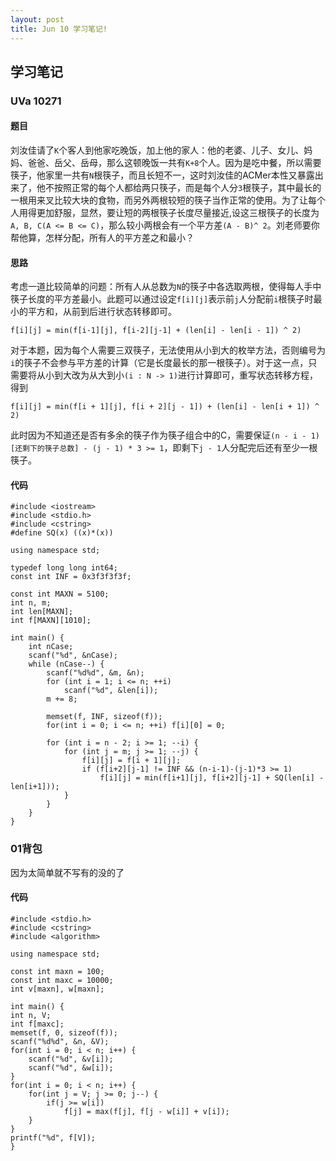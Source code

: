 ```yaml
---
layout: post
title: Jun 10 学习笔记!
---
```


## 学习笔记

### UVa 10271

#### 题目

刘汝佳请了`K`个客人到他家吃晚饭，加上他的家人：他的老婆、儿子、女儿、妈妈、爸爸、岳父、岳母，那么这顿晚饭一共有`K+8`个人。因为是吃中餐，所以需要筷子，他家里一共有`N`根筷子，而且长短不一，这时刘汝佳的ACMer本性又暴露出来了，他不按照正常的每个人都给两只筷子，而是每个人分`3`根筷子，其中最长的一根用来叉比较大块的食物，而另外两根较短的筷子当作正常的使用。为了让每个人用得更加舒服，显然，要让短的两根筷子长度尽量接近,设这三根筷子的长度为`A, B, C(A <= B <= C)`，那么较小两根会有一个平方差`(A - B)^ 2`。刘老师要你帮他算，怎样分配，所有人的平方差之和最小？


#### 思路

考虑一道比较简单的问题：所有人从总数为`N`的筷子中各选取两根，使得每人手中筷子长度的平方差最小。此题可以通过设定`f[i][j]`表示前`j`人分配前`i`根筷子时最小的平方和，从前到后进行状态转移即可。

    f[i][j] = min(f[i-1][j], f[i-2][j-1] + (len[i] - len[i - 1]) ^ 2)

对于本题，因为每个人需要三双筷子，无法使用从小到大的枚举方法，否则编号为`i`的筷子不会参与平方差的计算（它是长度最长的那一根筷子）。对于这一点，只需要将从小到大改为从大到小`(i : N -> 1)`进行计算即可，重写状态转移方程，得到

    f[i][j] = min(f[i + 1][j], f[i + 2][j - 1]) + (len[i] - len[i + 1]) ^ 2)

此时因为不知道还是否有多余的筷子作为筷子组合中的C，需要保证`(n - i - 1)[还剩下的筷子总数] - (j - 1) * 3 >= 1`，即剩下`j - 1`人分配完后还有至少一根筷子。

#### 代码

    #include <iostream>
    #include <stdio.h>
    #include <cstring>
    #define SQ(x) ((x)*(x))  

    using namespace std;

    typedef long long int64;  
    const int INF = 0x3f3f3f3f;  

    const int MAXN = 5100;  
    int n, m;  
    int len[MAXN];  
    int f[MAXN][1010];  

    int main() {
        int nCase;  
        scanf("%d", &nCase);  
        while (nCase--) {  
            scanf("%d%d", &m, &n);  
            for (int i = 1; i <= n; ++i)  
                scanf("%d", &len[i]);  
            m += 8;

            memset(f, INF, sizeof(f));
            for(int i = 0; i <= n; ++i) f[i][0] = 0;

            for (int i = n - 2; i >= 1; --i) {
                for (int j = m; j >= 1; --j) {
                    f[i][j] = f[i + 1][j];
                    if (f[i+2][j-1] != INF && (n-i-1)-(j-1)*3 >= 1)  
                        f[i][j] = min(f[i+1][j], f[i+2][j-1] + SQ(len[i] - len[i+1]));  
                }  
            }
        }
    }


### 01背包

因为太简单就不写有的没的了

#### 代码


    #include <stdio.h>
    #include <cstring>
    #include <algorithm>

    using namespace std;

    const int maxn = 100;
    const int maxc = 10000;
    int v[maxn], w[maxn];

    int main() {
    int n, V;
    int f[maxc];
    memset(f, 0, sizeof(f));
    scanf("%d%d", &n, &V);
    for(int i = 0; i < n; i++) {
        scanf("%d", &v[i]);
        scanf("%d", &w[i]);
    }
    for(int i = 0; i < n; i++) {
        for(int j = V; j >= 0; j--) {
            if(j >= w[i])
                f[j] = max(f[j], f[j - w[i]] + v[i]);
        }
    }
    printf("%d", f[V]);
    }
